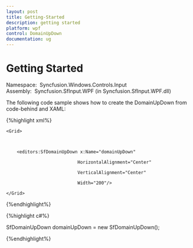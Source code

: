 ```yaml
---
layout: post
title: Getting-Started
description: getting started
platform: wpf
control: DomainUpDown
documentation: ug
---
```


# Getting Started

 Namespace:  Syncfusion.Windows.Controls.Input
 Assembly:  Syncfusion.SfInput.WPF (in Syncfusion.SfInput.WPF.dll)

The following code sample shows how to create the DomainUpDown from code-behind and XAML:

{%highlight xml%}





<Page xmlns:editors="clr-namespace:Syncfusion.Windows.Controls.Input;assembly=Syncfusion.SfInput.Wpf">

    <Grid>



        <editors:SfDomainUpDown x:Name="domainUpDown"

                               HorizontalAlignment="Center"

                               VerticalAlignment="Center"

                               Width="200"/>

    </Grid>

</Page>


{%endhighlight%}

{%highlight c#%}



SfDomainUpDown domainUpDown = new SfDomainUpDown();



{%endhighlight%}



